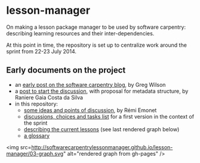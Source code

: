 lesson-manager
==============

On making a lesson package manager to be used by software carpentry: describing learning resources and their inter-dependencies.

At this point in time, the repository is set up to centralize work around the sprint from 22-23 July 2014.

## Early documents on the project

- an [early post on the software carpentry blog](http://software-carpentry.org/blog/2014/04/import-lesson.html), by Greg Wilson
- a [post to start the discussion](http://blog.rgaiacs.com/2014/07/02/import_lesson_is_possible.html), with proposal for metadata structure, by Raniere Gaia Costa da Silva
- in this repository:
  - [some ideas and points of discussion](01-scope-and-goals.md), by Rémi Emonet
  - [discussions, choices and tasks list](02-sprint-choices-and-tasks.md) for a first version in the context of the sprint
  - [describing the current lessons](03-split-lessons-with-dependencies.md) (see last rendered graph below)
  - [a glossary](04-glossary.md)


<img src=http://softwarecarpentrylessonmanager.github.io/lesson-manager/03-graph.svg" alt="rendered graph from gh-pages" />

